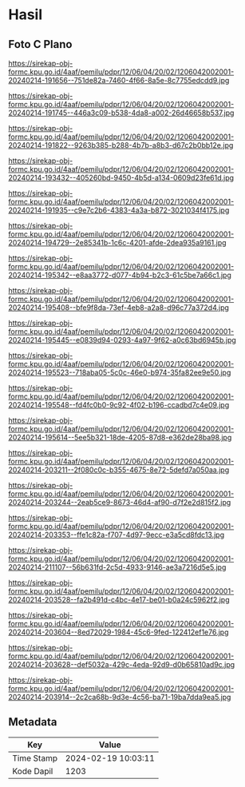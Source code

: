 # Hasil

## Foto C Plano

https://sirekap-obj-formc.kpu.go.id/4aaf/pemilu/pdpr/12/06/04/20/02/1206042002001-20240214-191656--751de82a-7460-4f66-8a5e-8c7755edcdd9.jpg

https://sirekap-obj-formc.kpu.go.id/4aaf/pemilu/pdpr/12/06/04/20/02/1206042002001-20240214-191745--446a3c09-b538-4da8-a002-26d46658b537.jpg

https://sirekap-obj-formc.kpu.go.id/4aaf/pemilu/pdpr/12/06/04/20/02/1206042002001-20240214-191822--9263b385-b288-4b7b-a8b3-d67c2b0bb12e.jpg

https://sirekap-obj-formc.kpu.go.id/4aaf/pemilu/pdpr/12/06/04/20/02/1206042002001-20240214-193432--405260bd-9450-4b5d-a134-0609d23fe61d.jpg

https://sirekap-obj-formc.kpu.go.id/4aaf/pemilu/pdpr/12/06/04/20/02/1206042002001-20240214-191935--c9e7c2b6-4383-4a3a-b872-3021034f4175.jpg

https://sirekap-obj-formc.kpu.go.id/4aaf/pemilu/pdpr/12/06/04/20/02/1206042002001-20240214-194729--2e85341b-1c6c-4201-afde-2dea935a9161.jpg

https://sirekap-obj-formc.kpu.go.id/4aaf/pemilu/pdpr/12/06/04/20/02/1206042002001-20240214-195342--e8aa3772-d077-4b94-b2c3-61c5be7a66c1.jpg

https://sirekap-obj-formc.kpu.go.id/4aaf/pemilu/pdpr/12/06/04/20/02/1206042002001-20240214-195408--bfe9f8da-73ef-4eb8-a2a8-d96c77a372d4.jpg

https://sirekap-obj-formc.kpu.go.id/4aaf/pemilu/pdpr/12/06/04/20/02/1206042002001-20240214-195445--e0839d94-0293-4a97-9f62-a0c63bd6945b.jpg

https://sirekap-obj-formc.kpu.go.id/4aaf/pemilu/pdpr/12/06/04/20/02/1206042002001-20240214-195523--718aba05-5c0c-46e0-b974-35fa82ee9e50.jpg

https://sirekap-obj-formc.kpu.go.id/4aaf/pemilu/pdpr/12/06/04/20/02/1206042002001-20240214-195548--fd4fc0b0-9c92-4f02-b196-ccadbd7c4e09.jpg

https://sirekap-obj-formc.kpu.go.id/4aaf/pemilu/pdpr/12/06/04/20/02/1206042002001-20240214-195614--5ee5b321-18de-4205-87d8-e362de28ba98.jpg

https://sirekap-obj-formc.kpu.go.id/4aaf/pemilu/pdpr/12/06/04/20/02/1206042002001-20240214-203211--2f080c0c-b355-4675-8e72-5defd7a050aa.jpg

https://sirekap-obj-formc.kpu.go.id/4aaf/pemilu/pdpr/12/06/04/20/02/1206042002001-20240214-203244--2eab5ce9-8673-46d4-af90-d7f2e2d815f2.jpg

https://sirekap-obj-formc.kpu.go.id/4aaf/pemilu/pdpr/12/06/04/20/02/1206042002001-20240214-203353--ffe1c82a-f707-4d97-9ecc-e3a5cd8fdc13.jpg

https://sirekap-obj-formc.kpu.go.id/4aaf/pemilu/pdpr/12/06/04/20/02/1206042002001-20240214-211107--56b631fd-2c5d-4933-9146-ae3a7216d5e5.jpg

https://sirekap-obj-formc.kpu.go.id/4aaf/pemilu/pdpr/12/06/04/20/02/1206042002001-20240214-203528--fa2b491d-c4bc-4e17-be01-b0a24c5962f2.jpg

https://sirekap-obj-formc.kpu.go.id/4aaf/pemilu/pdpr/12/06/04/20/02/1206042002001-20240214-203604--8ed72029-1984-45c6-9fed-122412ef1e76.jpg

https://sirekap-obj-formc.kpu.go.id/4aaf/pemilu/pdpr/12/06/04/20/02/1206042002001-20240214-203628--def5032a-429c-4eda-92d9-d0b65810ad9c.jpg

https://sirekap-obj-formc.kpu.go.id/4aaf/pemilu/pdpr/12/06/04/20/02/1206042002001-20240214-203914--2c2ca68b-9d3e-4c56-ba71-19ba7dda9ea5.jpg


## Metadata

| Key        | Value               |
| ---------- | ------------------- |
| Time Stamp | 2024-02-19 10:03:11 |
| Kode Dapil | 1203                |



